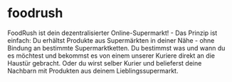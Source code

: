 # foodrush

FoodRush ist dein dezentralisierter Online-Supermarkt! - Das Prinzip ist einfach: Du erhältst Produkte aus Supermärkten in deiner Nähe - ohne Bindung an bestimmte Supermarktketten. Du bestimmst was und wann du es möchtest und bekommst es von einem unserer Kuriere direkt an die Haustür gebracht. Oder du wirst selber Kurier und belieferst deine Nachbarn mit Produkten aus deinem Lieblingssupermarkt.


   
